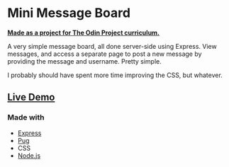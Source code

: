 # Mini Message Board

[**Made as a project for The Odin Project curriculum.**](https://www.theodinproject.com/lessons/nodejs-mini-message-board)

A very simple message board, all done server-side using Express. View messages, and access a separate page to post a new message by providing the message and username. Pretty simple.

I probably should have spent more time improving the CSS, but whatever.

## [Live Demo](https://blooming-peak-00160.herokuapp.com//)

### Made with

- [Express](https://expressjs.com)
- [Pug](https://pugjs.org)
- CSS
- [Node.js](https://nodejs.org/en/)
